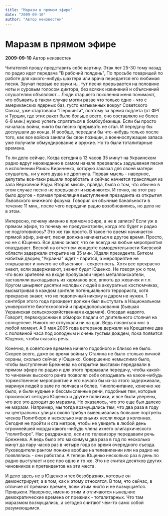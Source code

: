 ```yaml
---
title: "Маразм в прямом эфире"
date: "2009-09-10"
author: "Автор неизвестен"
---
```


# Маразм в прямом эфире

**2009-09-10** Автор неизвестен

Читателей прошу представить себе картину. Этак лет 25-30 тому назад по радио идет передача "В рабочий полдень", По просьбе товарищей по работе для какого-нибудь шахтера или врача передается его любимая песня. Звучат первые ее звуки и... тут песня прерывается на половине ноты и суровым голосом диктора, без всяких извинений и объяснений слушателям объявляют... Люди старшего поколения меня понимают, что объявить в таком случае могли разве что только одно - что с американских ядерных баз, густо натыканных вокруг Советского Союза, уже стартовали "Першинги", поэтому за время подлета (от ФРГ и Турции, где этих ракет было больше всего, оно составляло не более 6-8 мин.) нужно успеть спрятаться в бомбоубежище. Если бы просто началась война, никто бы песню прерывать не стал. И передачу бы дослушали до конца. И вообще, передали бы что-нибудь только после того, как все войска заняли бы свои позиции, а военнослужащие запаса уже получили обмундирование и оружие. Но то были тоталитарные времена.

То ли дело сейчас. Когда сегодня в 13 часов 35 минут на Украинском радио вдруг неожиданно в самом начале прервалась задушевная песня в исполнении Раисы Кириченко, которую заказал для своей матери слушатель, ни у кого душа не дрогнула. Первая мысль - наверное, депутаты все-таки решили поработать и сейчас начнется трансляция из зала Верховной Рады. Вторая мысль, правда, была о том, что обычно в этом случае песню не прерывают и извиняются. И точно, на этот раз было другое - прямая трансляция выступления президента из открытия Львовского книжного форума. Говорил он обычные банальности в течение 11 мин,, после чего передачи радио возобновились, но дело не в этом.

Интересно, почему именно в прямом эфире, а не в записи? Если уж в прямом эфире, то почему не предусмотрели, когда это будет и радио не подготовилось? Это же так просто. В такое-то время начинается прямой эфир, значит, песня должна начинаться в другое время. Просто, но не с Ющенко. Все давно знают, что он всегда на любые мероприятия опаздывает. Весной на отчетном концерте самодеятельности Киевской области задержали открытие на 35 мин. Ждали президента. Битком набитый дворец "Украина" ждет - парится, а мероприятие не открывапют и ничего не объясняют - секретность. Хотя все прекрасно знают, если задерживают, значит будет Ющенко. Не говоря уж о том, что всех зрителей на входе пропускали через металлоискатели, заставляли выкладывать из карманов все, вплоть до жевачек и т.п. Кругом шныряют десятки молодых людей в аккуратных костюмчиках, высматривая в каждом зрителе потенциального террориста, хотя прекрасно знают, что их подопечный никому и даром не нужен. 1 сентября этого года президент должен был выступать в Национальном университете биотехнологий и природопользования (бывшая Украинская сельскохозяйственная академия). Опоздал надолго. Говорят, первокурсники в обморок падали от длительного стояния на солнцепеке. Никого не отпускали ни на шаг. Ведь появиться мог в любой момент. А 9 мая 2005 года ветеранов держали на Крещатике два с половиной часа под холодным и очень густым дождем, пока появится Ющенко, чтобы сказать речь.

Конечно, в советские времена ничего подобного и близко не было. Скорее всего, даже во время войны у Сталина не было столько личной охраны, сколько сейчас у Ющенко. Совершенно немыслимо было, чтобы выступление Брежнева на открытии выставки передавали в прямом эфире по радио и для этого прерывали передачу, чтобы какой-то чиновник высокого ранга позволял себе опаздывать на какое-нибудь торжественное мероприятие и его начало бы из-за этого задерживали, маринуя людей в зале по полчаса и более. Чинопочитание, конечно же было, и были нудные и бессмысленные речи, подобные тем, которые произносит сегодня Ющенко и другие политики, и все были уверены, что все это доходит до маразма. Но оказалось, что это еще был далеко не маразм. Например, мы тогда возмущались тем, что два раза в году на центральных улицах около трибун вывешивались большие портреты членов Политбюро и несколько маленьких несли люди в колоннах. Сегодня не пройти и ста метров, чтобы не увидеть в любой день огромнейшей морды какого-нибудь члена ихнего олигархического "политбюро". Нас раздражало, если по телевизору передавали речь Брежнева. А ведь было это максимум два раза в год по несколько минут да пару часов раз в четыре года во время очередного съезда. Руководители рангом пониже вообще на телевилении или на радио не появлялись - они работали. А теперь Ющенко несколько раз в день по радио выступает и все про одно и то же. Это не считая десятков других чиновников и претендентов на эти места.

И дело здесь не в Ющенко и тех безобразиях, которые он демонстрирует, а в том, как к этому относятся. В том, что сейчас, в отличие от прежних времен, всем этим никто и не возмущается. Привыкли. Наверное, именно этим и отличаются нынешние демократические времена от прежних - тоталитарных. Что там маразмом возмущались, а сегодня считают чем-то само собой разумеющимся.